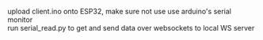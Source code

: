 upload client.ino onto ESP32, make sure not use use arduino's serial monitor <br>
run serial_read.py to get and send data over websockets to local WS server <br>
